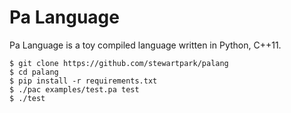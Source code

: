 Pa Language
===========

Pa Language is a toy compiled language written in Python, C++11.

```
$ git clone https://github.com/stewartpark/palang
$ cd palang
$ pip install -r requirements.txt
$ ./pac examples/test.pa test
$ ./test
```
